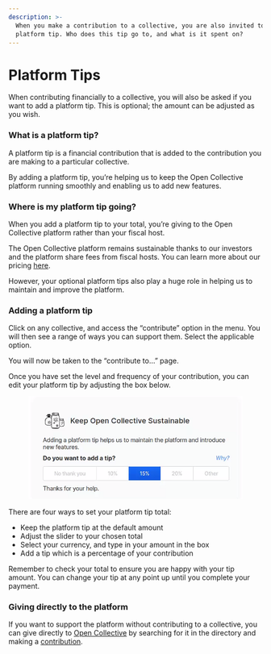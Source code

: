 ```yaml
---
description: >-
  When you make a contribution to a collective, you are also invited to add a
  platform tip. Who does this tip go to, and what is it spent on?
---
```


# Platform Tips

When contributing financially to a collective, you will also be asked if you want to add a platform tip. This is optional; the amount can be adjusted as you wish.

### What is a platform tip?

A platform tip is a financial contribution that is added to the contribution you are making to a particular collective.

By adding a platform tip, you’re helping us to keep the Open Collective platform running smoothly and enabling us to add new features.

### **Where is my platform tip going?**

When you add a platform tip to your total, you’re giving to the Open Collective platform rather than your fiscal host.

The Open Collective platform remains sustainable thanks to our investors and the platform share fees from fiscal hosts. You can learn more about our pricing [here](https://opencollective.com/pricing).

However, your optional platform tips also play a huge role in helping us to maintain and improve the platform.

### **Adding a platform tip**

Click on any collective, and access the “contribute” option in the menu. You will then see a range of ways you can support them. Select the applicable option.

You will now be taken to the “contribute to…” page.

Once you have set the level and frequency of your contribution, you can edit your platform tip by adjusting the box below.



<figure><img src="../.gitbook/assets/financialcontributor_platformtips_2023-08-04 (2).png" alt=""><figcaption></figcaption></figure>

There are four ways to set your platform tip total:

* Keep the platform tip at the default amount&#x20;
* Adjust the slider to your chosen total&#x20;
* Select your currency, and type in your amount in the box&#x20;
* Add a tip which is a percentage of your contribution

Remember to check your total to ensure you are happy with your tip amount. You can change your tip at any point up until you complete your payment.

### **Giving directly to the platform**

If you want to support the platform without contributing to a collective, you can give directly to [Open Collective](https://opencollective.com/opencollective) by searching for it in the directory and making a [contribution](https://opencollective.com/opencollective/donate?interval=oneTime\&amount=20&).&#x20;
